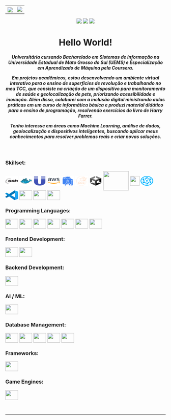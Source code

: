
<div align="center"> 
  
|||
|:--|:-:|
|<img align="center" href="https://github.com/Coly-Ni/github-readme-stats" src="https://github-readme-stats.vercel.app/api?username=Coly-Ni&theme=jolly&&show_icons=true"/>|<img src="https://github.com/user-attachments/assets/4a7fd1b3-7dae-457a-803c-f3be840470c4" width="200">| 

</div>

<div align="center"> 
  <a href= "https://www.instagram.com/niky.nii/" target="_blank"><img src="https://img.shields.io/badge/-Instagram-%23E4405F?style=for-the-badge&logo=instagram&logoColor=white" target="_blank"></a>
  <a href = "mailto:nicolymoraesfonseca@gmail.com"><img src="https://img.shields.io/badge/-Gmail-%23333?style=for-the-badge&logo=gmail&logoColor=white" target="_blank"></a>
  <a href= "https://www.linkedin.com/in/nicoly-moraes/" target="_blank"><img src="https://img.shields.io/badge/-LinkedIn-%230077B5?style=for-the-badge&logo=linkedin&logoColor=white" target="_blank"></a> 
</div>

<h1 align="center">Hello World!</h1>

<h5 align="center">Universitária cursando Bacharelado em Sistemas de Informação na Universidade Estadual de Mato Grosso do Sul (UEMS) e Especialização em Aprendizado de Máquina pela Coursera.

Em projetos acadêmicos, estou desenvolvendo um ambiente virtual interativo para o ensino de superfícies de revolução e trabalhando no meu TCC, que consiste na criação de um dispositivo para monitoramento de saúde e geolocalização de pets, priorizando acessibilidade e inovação. Além disso, colaborei com a inclusão digital ministrando aulas práticas em um curso de informática básica e produzi material didático para o ensino de programação, resolvendo exercícios do livro de Harry Farrer.

Tenho interesse em áreas como Machine Learning, análise de dados, geolocalização e dispositivos inteligentes, buscando aplicar meus conhecimentos para resolver problemas reais e criar novas soluções.</h5><br>



  
  <h3 align="left">Skillset:</h3>
  <p align='left'>
  <img align="center" height="30" width="40" src="https://raw.githubusercontent.com/devicons/devicon/refs/heads/master/icons/ssh/ssh-original-wordmark.svg">
  <img align="center" height="30" width="40" src="https://raw.githubusercontent.com/devicons/devicon/refs/heads/master/icons/docker/docker-original.svg">
  <img align="center" height="30" width="40" src="https://raw.githubusercontent.com/devicons/devicon/refs/heads/master/icons/unix/unix-original.svg">
  <img align="center" height="30" width="40" src="https://raw.githubusercontent.com/devicons/devicon/refs/heads/master/icons/amazonwebservices/amazonwebservices-original-wordmark.svg">
  <img align="center" height="30" width="40" src="https://raw.githubusercontent.com/devicons/devicon/refs/heads/master/icons/androidstudio/androidstudio-plain.svg">
  <img align="center" height="30" width="40" src="https://raw.githubusercontent.com/devicons/devicon/refs/heads/master/icons/gcc/gcc-line.svg">
  <img align="center" height="30" width="40" src="https://raw.githubusercontent.com/devicons/devicon/refs/heads/master/icons/unity/unity-original.svg">
  <img align="center" height="60" width="80" src="https://raw.githubusercontent.com/deepseek-ai/DeepSeek-V2/refs/heads/main/figures/logo.svg">
  <img align="center" height="30" width="30" src="https://store-images.s-microsoft.com/image/apps.64314.14423064005243201.ff003f01-b27e-4e67-9aa6-33c671187261.c7133ceb-d688-4f51-b158-23818ec236ff?h=210">
  <img align="center" height="30" width="40" src="https://raw.githubusercontent.com/devicons/devicon/refs/heads/master/icons/quasar/quasar-plain.svg">
  <img align="center" height="30" width="40" src="https://raw.githubusercontent.com/devicons/devicon/refs/heads/master/icons/vscode/vscode-original.svg">
  <img align="center" height="30" width="40" src="https://raw.githubusercontent.com/ryantusi/Github_Profile_README_Generator/main/src/images/icons/Software/postman.svg">
  <img align="center" height="30" width="40" src="https://raw.githubusercontent.com/ryantusi/Github_Profile_README_Generator/main/src/images/icons/Other/arduino.svg">
  <img align="center" height="30" width="40" src="https://raw.githubusercontent.com/ryantusi/Github_Profile_README_Generator/main/src/images/icons/Other/linux.svg">
</p>

<h3 align="left">Programming Languages:</h3>
<p align='left'>
<img align="center" height="30" width="40" src="https://raw.githubusercontent.com/ryantusi/Github_Profile_README_Generator/main/src/images/icons/ProgrammingLanguages/c.svg">
<img align="center" height="30" width="40" src="https://raw.githubusercontent.com/ryantusi/Github_Profile_README_Generator/main/src/images/icons/ProgrammingLanguages/cpp.svg">
<img align="center" height="30" width="40" src="https://raw.githubusercontent.com/ryantusi/Github_Profile_README_Generator/main/src/images/icons/ProgrammingLanguages/csharp.svg">
<img align="center" height="30" width="40" src="https://raw.githubusercontent.com/ryantusi/Github_Profile_README_Generator/main/src/images/icons/ProgrammingLanguages/java.svg">
<img align="center" height="30" width="40" src="https://raw.githubusercontent.com/ryantusi/Github_Profile_README_Generator/main/src/images/icons/ProgrammingLanguages/javascript.svg">
<img align="center" height="30" width="40" src="https://raw.githubusercontent.com/ryantusi/Github_Profile_README_Generator/main/src/images/icons/ProgrammingLanguages/php.svg">
<img align="center" height="30" width="40" src="https://raw.githubusercontent.com/ryantusi/Github_Profile_README_Generator/main/src/images/icons/ProgrammingLanguages/python.svg">
</p>

<h3 align="left">Frontend Development:</h3>

<p align='left'>
<img align="center" height="30" width="40" src="https://raw.githubusercontent.com/ryantusi/Github_Profile_README_Generator/main/src/images/icons/FrontendDevelopment/html.svg">
<img align="center" height="30" width="40" src="https://raw.githubusercontent.com/ryantusi/Github_Profile_README_Generator/main/src/images/icons/FrontendDevelopment/css.svg">
</p>

<h3 align="left">Backend Development:</h3>

<p align='left'>
<img align="center" height="30" width="40" src="https://raw.githubusercontent.com/ryantusi/Github_Profile_README_Generator/main/src/images/icons/BackendDevelopment/nginx.svg">
</p>

<h3 align="left">AI / ML:</h3>

<p align='left'>
<img align="center" height="30" width="40" src="https://raw.githubusercontent.com/ryantusi/Github_Profile_README_Generator/main/src/images/icons/AIML/tensorflow.svg">
</p>

<h3 align="left">Database Management:</h3>

<p align='left'>
<img align="center" height="30" width="40" src="https://raw.githubusercontent.com/ryantusi/Github_Profile_README_Generator/main/src/images/icons/Database/mongodb.svg">
<img align="center" height="30" width="40" src="https://raw.githubusercontent.com/ryantusi/Github_Profile_README_Generator/main/src/images/icons/Database/mariadb.svg">
<img align="center" height="30" width="40" src="https://raw.githubusercontent.com/ryantusi/Github_Profile_README_Generator/main/src/images/icons/Database/mysql.svg">
<img align="center" height="30" width="40" src="https://raw.githubusercontent.com/ryantusi/Github_Profile_README_Generator/main/src/images/icons/Database/postgresql.svg">
<img align="center" height="30" width="40" src="https://raw.githubusercontent.com/ryantusi/Github_Profile_README_Generator/main/src/images/icons/Database/sqlite.svg">
</p>

<h3 align="left">Frameworks:</h3>

<p align='left'>
<img align="center" height="30" width="40" src="https://raw.githubusercontent.com/ryantusi/Github_Profile_README_Generator/main/src/images/icons/Framework/flask.svg">
</p>

<h3 align="left">Game Engines:</h3>

<p align='left'>
<img align="center" height="30" width="40" src="https://raw.githubusercontent.com/ryantusi/Github_Profile_README_Generator/main/src/images/icons/GameEngines/unity.svg">
</p>


<br><hr><br>



